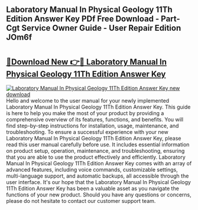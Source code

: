 ## Laboratory Manual In Physical Geology 11Th Edition Answer Key PDf Free Download - Part-Cgt Service Owner Guide - User Repair Edition JOm6f

# <h2><a href="http://bc28843.oget.top/?id=Laboratory+Manual+In+Physical+Geology+11Th+Edition+Answer+Key">🔗Download New 👉🔴 Laboratory Manual In Physical Geology 11Th Edition Answer Key</a></h2>

[![Laboratory Manual In Physical Geology 11Th Edition Answer Key new download](https://i.imgur.com/5g1atiW.png)](http://bc28843.oget.top/?id=Laboratory+Manual+In+Physical+Geology+11Th+Edition+Answer+Key)
Hello and welcome to the user manual for your newly implemented Laboratory Manual In Physical Geology 11Th Edition Answer Key. This guide is here to help you make the most of your product by providing a comprehensive overview of its features, functions, and benefits. You will find step-by-step instructions for installation, usage, maintenance, and troubleshooting. To ensure a successful experience with your new Laboratory Manual In Physical Geology 11Th Edition Answer Key, please read this user manual carefully before use. It includes essential information on product setup, operation, maintenance, and troubleshooting, ensuring that you are able to use the product effectively and efficiently. Laboratory Manual In Physical Geology 11Th Edition Answer Key comes with an array of advanced features, including voice commands, customizable settings, multi-language support, and automatic backups, all accessible through the user interface. It's our hope that the Laboratory Manual In Physical Geology 11Th Edition Answer Key has been a valuable asset as you navigate the functions of your new product. Should you have any questions or concerns, please do not hesitate to contact our customer support team.
